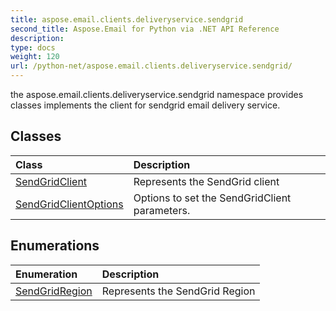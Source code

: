 ```yaml
---
title: aspose.email.clients.deliveryservice.sendgrid
second_title: Aspose.Email for Python via .NET API Reference
description: 
type: docs
weight: 120
url: /python-net/aspose.email.clients.deliveryservice.sendgrid/
---
```



the aspose.email.clients.deliveryservice.sendgrid namespace provides<br/>            classes implements the client for sendgrid email delivery service.

## Classes
| Class | Description |
| :- | :- |
|[SendGridClient](/email/python-net/aspose.email.clients.deliveryservice.sendgrid/sendgridclient/)|Represents the SendGrid client|
|[SendGridClientOptions](/email/python-net/aspose.email.clients.deliveryservice.sendgrid/sendgridclientoptions/)|Options to set the SendGridClient parameters.|
## Enumerations
| Enumeration | Description |
| :- | :- |
|[SendGridRegion](/email/python-net/aspose.email.clients.deliveryservice.sendgrid/sendgridregion/)|Represents the SendGrid Region|
